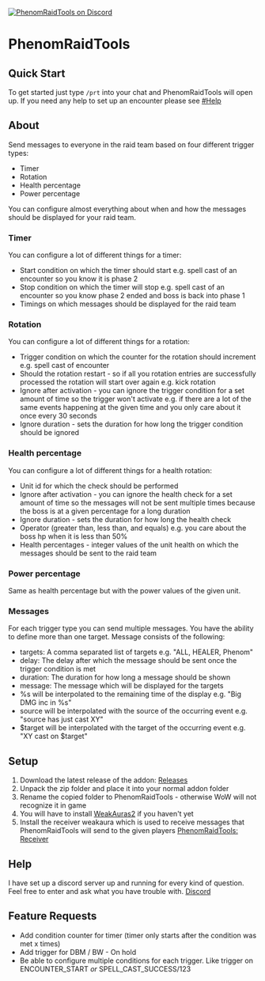[![PhenomRaidTools on Discord](https://img.shields.io/badge/discord-PhenomRaidTools-738bd7.svg)](https://discord.gg/j5yGbK)
# PhenomRaidTools
## Quick Start
To get started just type `/prt` into your chat and PhenomRaidTools will open up. If you need any help to set up an encounter please see [#Help](https://github.com/PhenomDevel/PhenomRaidTools#help)
## About
Send messages to everyone in the raid team based on four different trigger types:
- Timer
- Rotation
- Health percentage
- Power percentage

You can configure almost everything about when and how the messages should be displayed for your raid team.
### Timer
You can configure a lot of different things for a timer:
- Start condition on which the timer should start e.g. spell cast of an encounter so you know it is phase 2
- Stop condition on which the timer will stop e.g. spell cast of an encounter so you know phase 2 ended and boss is back into phase 1
- Timings on which messages should be displayed for the raid team
### Rotation
You can configure a lot of different things for a rotation:
- Trigger condition on which the counter for the rotation should increment e.g. spell cast of encounter
- Should the rotation restart - so if all you rotation entries are successfully processed the rotation will start over again e.g. kick rotation
- Ignore after activation - you can ignore the trigger condition for a set amount of time so the trigger won't activate e.g. if there are a lot of the same events happening at the given time and you only care about it once every 30 seconds
- Ignore duration - sets the duration for how long the trigger condition should be ignored
### Health percentage
You can configure a lot of different things for a health rotation:
- Unit id for which the check should be performed
- Ignore after activation - you can ignore the health check for a set amount of time so the messages will not be sent multiple times because the boss is at a given percentage for a long duration
- Ignore duration - sets the duration for how long the health check
- Operator (greater than, less than, and equals) e.g. you care about the boss hp when it is less than 50%
- Health percentages - integer values of the unit health on which the messages should be sent to the raid team
### Power percentage
Same as health percentage but with the power values of the given unit.
### Messages
For each trigger type you can send multiple messages. You have the ability to define more than one target.
Message consists of the following:
- targets: A comma separated list of targets e.g. "ALL, HEALER, Phenom"
- delay: The delay after which the message should be sent once the trigger condition is met
- duration: The duration for how long a message should be shown
- message: The message which will be displayed for the targets
 - %s will be interpolated to the remaining time of the display e.g. "Big DMG inc in %s"
 - source will be interpolated with the source of the occurring event e.g. "source has just cast XY"
 - $target will be interpolated with the target of the occurring event e.g. "XY cast on $target"
## Setup
1. Download the latest release of the addon: [Releases](https://github.com/PhenomDevel/PhenomRaidTools/releases)
2. Unpack the zip folder and place it into your normal addon folder
3. Rename the copied folder to PhenomRaidTools - otherwise WoW will not recognize it in game
4. You will have to install [WeakAuras2](https://github.com/WeakAuras/WeakAuras2/releases) if you haven't yet
5. Install the receiver weakaura which is used to receive messages that PhenomRaidTools will send to the given players [PhenomRaidTools: Receiver](https://wago.io/HyieicnAz)
## Help
I have set up a discord server up and running for every kind of question. Feel free to enter and ask what you have trouble with. [Discord](https://discord.gg/j5yGbK)
## Feature Requests
- Add condition counter for timer (timer only starts after the condition was met x times)
- Add trigger for DBM / BW - On hold
- Be able to configure multiple conditions for each trigger. Like trigger on ENCOUNTER_START *or* SPELL_CAST_SUCCESS/123